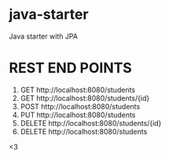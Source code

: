 # java-starter
Java starter with JPA


# REST END POINTS

1. GET    http://localhost:8080/students
2. GET    http://localhost:8080/students/{id}
3. POST   http://localhost:8080/students
4. PUT    http://localhost:8080/students
5. DELETE http://localhost:8080/students/{id}
6. DELETE http://localhost:8080/students

<3
